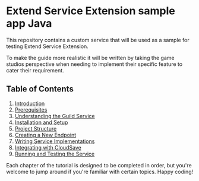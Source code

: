 # Extend Service Extension sample app Java

This repository contains a custom service that will be used as a sample for testing Extend Service Extension.

To make the guide more realistic it will be written by taking the game studios perspective when needing to implement their specific feature to cater their requirement.

## Table of Contents

1. [Introduction](./docs/1-introduction.md)
2. [Prerequisites](./docs/2-prerequisites.md)
3. [Understanding the Guild Service](./docs/3-understanding-guild-service.md)
4. [Installation and Setup](./docs/4-installation-and-setup.md)
5. [Project Structure](./docs/5-project-structure.md)
6. [Creating a New Endpoint](./docs/6-creating-new-endpoint.md)
7. [Writing Service Implementations](./docs/7-writing-service-implementation.md)
8. [Integrating with CloudSave](./docs/8-integrating-with-cloudsave.md)
9. [Running and Testing the Service](./docs/9-run-and-testing.md)

Each chapter of the tutorial is designed to be completed in order,
but you're welcome to jump around if you're familiar with certain topics. Happy coding!